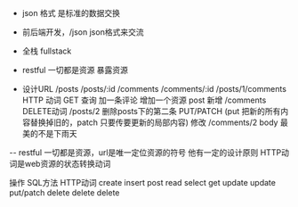 - json 格式 是标准的数据交换
- 前后端开发，/json  json格式来交流
- 全栈 fullstack

- restful 一切都是资源
暴露资源
- 设计URL
    /posts
    /posts/:id
    /comments
    /comments/:id
    /posts/1/comments
HTTP 动词
GET 查询
加一条评论 增加一个资源
post 新增 /comments
DELETE动词  /posts/2  删除posts下的第二条
PUT/PATCH  (put 把新的所有内容替换掉旧的，patch 只要传要更新的局部内容)
     修改 /comments/2 body 最美的不是下雨天


-- restful 
    一切都是资源，url是唯一定位资源的符号
    他有一定的设计原则
    HTTP动词是web资源的状态转换动词

操作      SQL方法      HTTP动词
create    insert      post
read      select      get
update    update      put/patch
delete    delete      delete
